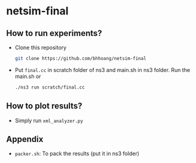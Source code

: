 # netsim-final

## How to run experiments?
- Clone this repository
    ```sh
    git clone https://github.com/bhhoang/netsim-final
    ```
- Put `final.cc` in scratch folder of ns3 and main.sh in ns3 folder. Run the main.sh or
    ```sh
    ./ns3 run scratch/final.cc
    ```
## How to plot results?
- Simply run `xml_analyzer.py`
## Appendix
- `packer.sh`: To pack the results (put it in ns3 folder)
